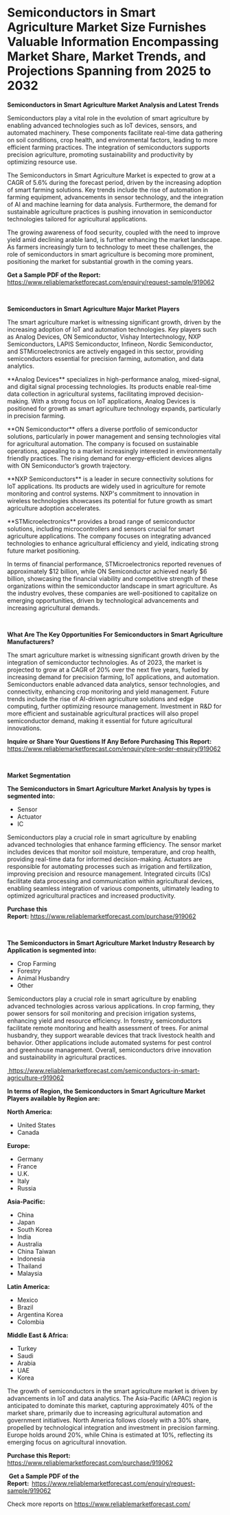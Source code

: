 <p><h1>Semiconductors in Smart Agriculture Market Size Furnishes Valuable Information Encompassing Market Share, Market Trends, and Projections Spanning from 2025 to 2032</h1></p><p><strong>Semiconductors in Smart Agriculture Market Analysis and Latest Trends</strong></p>
<p><p>Semiconductors play a vital role in the evolution of smart agriculture by enabling advanced technologies such as IoT devices, sensors, and automated machinery. These components facilitate real-time data gathering on soil conditions, crop health, and environmental factors, leading to more efficient farming practices. The integration of semiconductors supports precision agriculture, promoting sustainability and productivity by optimizing resource use.</p><p>The Semiconductors in Smart Agriculture Market is expected to grow at a CAGR of 5.6% during the forecast period, driven by the increasing adoption of smart farming solutions. Key trends include the rise of automation in farming equipment, advancements in sensor technology, and the integration of AI and machine learning for data analysis. Furthermore, the demand for sustainable agriculture practices is pushing innovation in semiconductor technologies tailored for agricultural applications.</p><p>The growing awareness of food security, coupled with the need to improve yield amid declining arable land, is further enhancing the market landscape. As farmers increasingly turn to technology to meet these challenges, the role of semiconductors in smart agriculture is becoming more prominent, positioning the market for substantial growth in the coming years.</p></p>
<p><strong>Get a Sample PDF of the Report:&nbsp;</strong> <a href="https://www.reliablemarketforecast.com/enquiry/request-sample/919062?utm_campaign=2752&utm_medium=2&utm_source=Github&utm_content=ia&utm_term=07032025&utm_id=semiconductors-in-smart-agriculture">https://www.reliablemarketforecast.com/enquiry/request-sample/919062</a></p>
<p>&nbsp;</p>
<p><strong>Semiconductors in Smart Agriculture Major Market Players</strong></p>
<p><p>The smart agriculture market is witnessing significant growth, driven by the increasing adoption of IoT and automation technologies. Key players such as Analog Devices, ON Semiconductor, Vishay Intertechnology, NXP Semiconductors, LAPIS Semiconductor, Infineon, Nordic Semiconductor, and STMicroelectronics are actively engaged in this sector, providing semiconductors essential for precision farming, automation, and data analytics.</p><p>**Analog Devices** specializes in high-performance analog, mixed-signal, and digital signal processing technologies. Its products enable real-time data collection in agricultural systems, facilitating improved decision-making. With a strong focus on IoT applications, Analog Devices is positioned for growth as smart agriculture technology expands, particularly in precision farming.</p><p>**ON Semiconductor** offers a diverse portfolio of semiconductor solutions, particularly in power management and sensing technologies vital for agricultural automation. The company is focused on sustainable operations, appealing to a market increasingly interested in environmentally friendly practices. The rising demand for energy-efficient devices aligns with ON Semiconductor’s growth trajectory.</p><p>**NXP Semiconductors** is a leader in secure connectivity solutions for IoT applications. Its products are widely used in agriculture for remote monitoring and control systems. NXP's commitment to innovation in wireless technologies showcases its potential for future growth as smart agriculture adoption accelerates.</p><p>**STMicroelectronics** provides a broad range of semiconductor solutions, including microcontrollers and sensors crucial for smart agriculture applications. The company focuses on integrating advanced technologies to enhance agricultural efficiency and yield, indicating strong future market positioning.</p><p>In terms of financial performance, STMicroelectronics reported revenues of approximately $12 billion, while ON Semiconductor achieved nearly $6 billion, showcasing the financial viability and competitive strength of these organizations within the semiconductor landscape in smart agriculture. As the industry evolves, these companies are well-positioned to capitalize on emerging opportunities, driven by technological advancements and increasing agricultural demands.</p></p>
<p>&nbsp;</p>
<p><strong>What Are The Key Opportunities For Semiconductors in Smart Agriculture Manufacturers?</strong></p>
<p><p>The smart agriculture market is witnessing significant growth driven by the integration of semiconductor technologies. As of 2023, the market is projected to grow at a CAGR of 20% over the next five years, fueled by increasing demand for precision farming, IoT applications, and automation. Semiconductors enable advanced data analytics, sensor technologies, and connectivity, enhancing crop monitoring and yield management. Future trends include the rise of AI-driven agriculture solutions and edge computing, further optimizing resource management. Investment in R&D for more efficient and sustainable agricultural practices will also propel semiconductor demand, making it essential for future agricultural innovations.</p></p>
<p><strong>Inquire or Share Your Questions If Any Before Purchasing This Report:</strong> <a href="https://www.reliablemarketforecast.com/enquiry/pre-order-enquiry/919062?utm_campaign=2752&utm_medium=2&utm_source=Github&utm_content=ia&utm_term=07032025&utm_id=semiconductors-in-smart-agriculture">https://www.reliablemarketforecast.com/enquiry/pre-order-enquiry/919062</a></p>
<p>&nbsp;</p>
<p><strong>Market Segmentation</strong></p>
<p><strong>The Semiconductors in Smart Agriculture Market Analysis by types is segmented into:</strong></p>
<p><ul><li>Sensor</li><li>Actuator</li><li>IC</li></ul></p>
<p><p>Semiconductors play a crucial role in smart agriculture by enabling advanced technologies that enhance farming efficiency. The sensor market includes devices that monitor soil moisture, temperature, and crop health, providing real-time data for informed decision-making. Actuators are responsible for automating processes such as irrigation and fertilization, improving precision and resource management. Integrated circuits (ICs) facilitate data processing and communication within agricultural devices, enabling seamless integration of various components, ultimately leading to optimized agricultural practices and increased productivity.</p></p>
<p><strong>Purchase this Report:&nbsp;</strong><a href="https://www.reliablemarketforecast.com/purchase/919062?utm_campaign=2752&utm_medium=2&utm_source=Github&utm_content=ia&utm_term=07032025&utm_id=semiconductors-in-smart-agriculture">https://www.reliablemarketforecast.com/purchase/919062</a></p>
<p>&nbsp;</p>
<p><strong>The Semiconductors in Smart Agriculture Market Industry Research by Application is segmented into:</strong></p>
<p><ul><li>Crop Farming</li><li>Forestry</li><li>Animal Husbandry</li><li>Other</li></ul></p>
<p><p>Semiconductors play a crucial role in smart agriculture by enabling advanced technologies across various applications. In crop farming, they power sensors for soil monitoring and precision irrigation systems, enhancing yield and resource efficiency. In forestry, semiconductors facilitate remote monitoring and health assessment of trees. For animal husbandry, they support wearable devices that track livestock health and behavior. Other applications include automated systems for pest control and greenhouse management. Overall, semiconductors drive innovation and sustainability in agricultural practices.</p></p>
<p><a href="https://www.reliablemarketforecast.com/semiconductors-in-smart-agriculture-r919062?utm_campaign=2752&utm_medium=2&utm_source=Github&utm_content=ia&utm_term=07032025&utm_id=semiconductors-in-smart-agriculture">&nbsp;https://www.reliablemarketforecast.com/semiconductors-in-smart-agriculture-r919062</a></p>
<p><strong>In terms of Region, the Semiconductors in Smart Agriculture Market Players available by Region are:</strong></p>
<p>
    <p> <strong> North America: </strong>
        <ul>
            <li>United States</li>
            <li>Canada</li>
        </ul>
        </p> 
    <p> <strong> Europe: </strong>
        <ul>
            <li>Germany</li>
            <li>France</li>
            <li>U.K.</li>
            <li>Italy</li>
            <li>Russia</li>
        </ul>
        </p> 
    <p> <strong> Asia-Pacific: </strong>
        <ul>
            <li>China</li>
            <li>Japan</li>
            <li>South Korea</li>
            <li>India</li>
            <li>Australia</li>
            <li>China Taiwan</li>
            <li>Indonesia</li>
            <li>Thailand</li>
            <li>Malaysia</li>
        </ul>
        </p> 
    <p> <strong> Latin America: </strong>
        <ul>
            <li>Mexico</li>
            <li>Brazil</li>
            <li>Argentina Korea</li>
            <li>Colombia</li>
        </ul>
        </p> 
    <p> <strong> Middle East & Africa: </strong>
        <ul>
            <li>Turkey</li>
            <li>Saudi</li>
            <li>Arabia</li>
            <li>UAE</li>
            <li>Korea</li>
        </ul>
    </p>
    </p>
<p><p>The growth of semiconductors in the smart agriculture market is driven by advancements in IoT and data analytics. The Asia-Pacific (APAC) region is anticipated to dominate this market, capturing approximately 40% of the market share, primarily due to increasing agricultural automation and government initiatives. North America follows closely with a 30% share, propelled by technological integration and investment in precision farming. Europe holds around 20%, while China is estimated at 10%, reflecting its emerging focus on agricultural innovation.</p></p>
<p><strong>Purchase this Report: </strong><a href="https://www.reliablemarketforecast.com/purchase/919062?utm_campaign=2752&utm_medium=2&utm_source=Github&utm_content=ia&utm_term=07032025&utm_id=semiconductors-in-smart-agriculture">https://www.reliablemarketforecast.com/purchase/919062</a></p>
<p>&nbsp;<strong>Get a Sample PDF of the Report:&nbsp;&nbsp;</strong><a href="https://www.reliablemarketforecast.com/enquiry/request-sample/919062?utm_campaign=2752&utm_medium=2&utm_source=Github&utm_content=ia&utm_term=07032025&utm_id=semiconductors-in-smart-agriculture">https://www.reliablemarketforecast.com/enquiry/request-sample/919062</a></p>
<p><strong></strong></p>
<p>Check more reports on <a href="https://www.reliablemarketforecast.com/?utm_campaign=2752&utm_medium=2&utm_source=Github&utm_content=ia&utm_term=07032025&utm_id=semiconductors-in-smart-agriculture">https://www.reliablemarketforecast.com/</a></p>